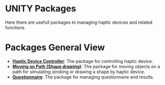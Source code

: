 # UNITY Packages
Here there are usefull packages to managing haptic devices and related functions.


# Packages General View
- **[Haptic Device Controller](./haptic_device_controller)**: The package for controlling haptic device.
- **[Moving on Path (Shape drawing)](/moving_on_path_(shape_drawing))**: The package for moving objects on a path for simulating stroking or drawing a shape by haptic device.
- **[Questionnaire](./questionnaire)**: The package for managing questionnaire and results.

